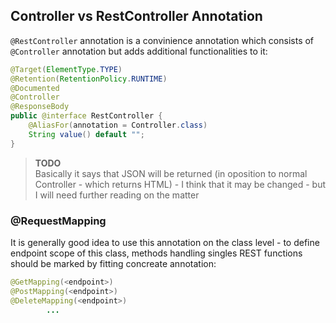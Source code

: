 ## Controller vs RestController Annotation

`@RestController` annotation is a convinience annotation which consists of `@Controller` annotation
but adds additional functionalities to it:
```java
@Target(ElementType.TYPE)
@Retention(RetentionPolicy.RUNTIME)
@Documented
@Controller
@ResponseBody
public @interface RestController {
    @AliasFor(annotation = Controller.class)
    String value() default "";
}
```
> **TODO**   
Basically it says that JSON will be returned (in oposition to normal Controller - which returns HTML) - I think that it
may be changed - but I will need further reading on the matter


### @RequestMapping

It is generally good idea to use this annotation on the class level - to define endpoint scope of this class, 
methods handling singles REST functions should be marked by fitting concreate annotation:
```java
@GetMapping(<endpoint>)
@PostMapping(<endpoint>)
@DeleteMapping(<endpoint>)
        ...
```

